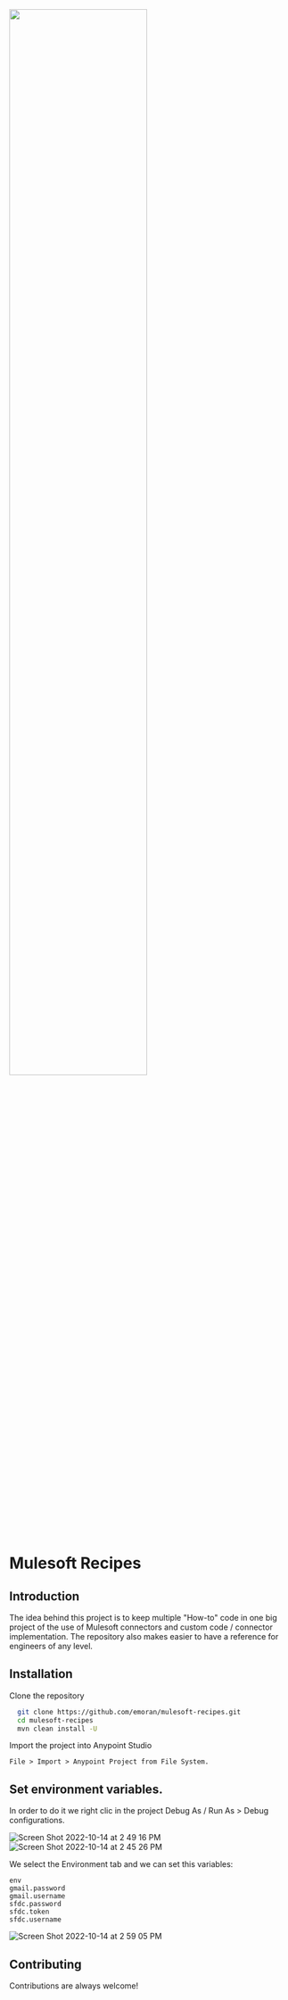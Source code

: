 <img src="https://user-images.githubusercontent.com/1028534/159812239-2614b320-f99e-4d74-82a8-70db9ba1a238.png" width="70%">


# Mulesoft Recipes



## Introduction

The idea behind this project is to keep multiple "How-to" code in one big project of the use
of Mulesoft connectors and custom code / connector implementation. The repository also makes easier to
have a reference for engineers of any level.



## Installation

Clone the repository
```bash
  git clone https://github.com/emoran/mulesoft-recipes.git
  cd mulesoft-recipes
  mvn clean install -U
```
Import the project into Anypoint Studio



```File > Import > Anypoint Project from File System.```

## Set environment variables.

In order to do it we right clic in the project Debug As / Run As > Debug configurations.

![Screen Shot 2022-10-14 at 2 49 16 PM](https://user-images.githubusercontent.com/1028534/195920866-7a363673-becd-4694-a754-45a5aabcd53d.png)
![Screen Shot 2022-10-14 at 2 45 26 PM](https://user-images.githubusercontent.com/1028534/195920987-a0796b92-0fd0-4f73-807f-c32c3c0fe021.png)

We select the Environment tab and we can set this variables:

```
env
gmail.password
gmail.username
sfdc.password
sfdc.token
sfdc.username
```
![Screen Shot 2022-10-14 at 2 59 05 PM](https://user-images.githubusercontent.com/1028534/195921125-166ea490-a6bf-4784-87a9-517f0003b3cb.png)


## Contributing

Contributions are always welcome!

